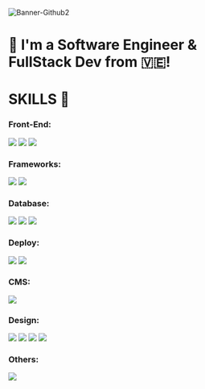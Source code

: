 ![Banner-Github2](https://user-images.githubusercontent.com/110490630/215285159-2e2fcb29-5e13-4e8c-a466-d4f201d4bbbb.jpg)


# 🖖 I'm a Software Engineer & FullStack Dev from 🇻🇪!

# SKILLS 🚀

### Front-End:
<div display="flex">
  <img src="https://img.shields.io/badge/html5%20-%23E34F26.svg?&style=for-the-badge&logo=html5&logoColor=white"/>
  <img src="https://img.shields.io/badge/css3%20-%230168BA.svg?&style=for-the-badge&logo=css3&logoColor=white"/>
  <img src="https://img.shields.io/badge/javascript-%23F7DF1E.svg?&style=for-the-badge&logo=javascript&logoColor=black"/>
</div>

### Frameworks:
<div display="flex">
  <img src="https://img.shields.io/badge/react-%23222222.svg?&style=for-the-badge&logo=react&logoColor=#5ED3F3"/>
  <img src="https://img.shields.io/badge/node-%233c823b.svg?&style=for-the-badge&logo=node.js&logoColor=white"/>
</div>

### Database:
<div display="flex">
  <img src="https://img.shields.io/badge/mysql-%23ffffff.svg?&style=for-the-badge&logo=mysql&logoColor=#222222"/>
  <img src="https://img.shields.io/badge/sqlite-%233F9CD6.svg?&style=for-the-badge&logo=sqlite&logoColor=#5ED3F3"/>
  <img src="https://img.shields.io/badge/postgresql-%23222222.svg?&style=for-the-badge&logo=postgresql&logoColor=#31648C"/>
</div>

### Deploy:
<div display="flex">
  <img src="https://img.shields.io/badge/git%20-%23F05033.svg?&style=for-the-badge&logo=git&logoColor=white"/>
  <img src="https://img.shields.io/badge/github%20-%23222222.svg?&style=for-the-badge&logo=github&logoColor=white"/>
</div>

### CMS:
<div display="flex">
  <img src="https://img.shields.io/badge/wordpress-%23222222.svg?&style=for-the-badge&logo=wordpress&logoColor=#ffffff"/>
</div>

### Design:
<div display="flex">
  <img src="https://img.shields.io/badge/photoshop-%23011D34.svg?&style=for-the-badge&logo=adobe-photoshop&logoColor=#24C3F7"/>
  <img src="https://img.shields.io/badge/illustrator-%23310100.svg?&style=for-the-badge&logo=adobe-illustrator&logoColor=#FF9A00"/>
  <img src="https://img.shields.io/badge/xd-%232C011E.svg?&style=for-the-badge&logo=adobe-xd&logoColor=#FF9A00"/>
  <img src="https://img.shields.io/badge/figma-%239D56F7.svg?&style=for-the-badge&logo=figma&logoColor=white"/>
</div>

### Others:
<div display="flex">
  <img src="https://img.shields.io/badge/npm-%23C53635.svg?&style=for-the-badge&logo=npm&logoColor=white"/>
</div>
  
